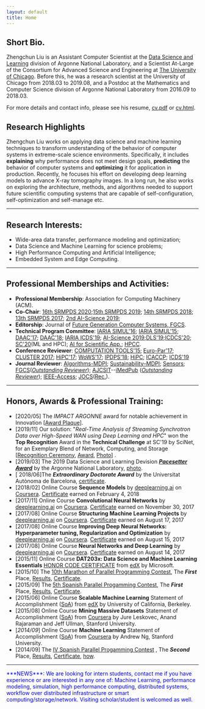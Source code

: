 ```yaml
---
layout: default
title: Home
---
```


## Short Bio.
Zhengchun Liu is an Assistant Computer Scientist at the [Data Science and Learning](http://www.anl.gov/dsl) division of Argonne National Laboratory, and a Scientist At-Large of the Consortium for Advanced Science and Engineering at [The University of Chicago](https://www.uchicago.edu/). Before this, he was a research scientist at the University of Chicago from 2018.03 to 2019.08, and a Postdoc at the Mathematics and Computer Science division of Argonne National Laboratory from 2016.09 to 2018.03. 

For more details and contact info, please see his resume, <a href="file/Zhengchun_Liu_CV.pdf" target="_blank">cv.pdf</a> or <a href="file/Zhengchun_Liu_CV.html" target="_blank">cv.html</a>.

## Research Highlights
Zhengchun Liu works on applying data science and machine learning techniques to transform understanding of the behavior of computer systems in extreme-scale science environments. Specifically, it includes __explaining__ why performance does not meet design goals,  __predicting__ the behavior of computer systems and __optimizing__ it for application in production. Recently, he focuses his effort on developing deep learning models to advance X-ray tomography images. In a long run, he also works on exploring the architecture, methods, and algorithms needed to support future scientific computing systems that are capable of self-configuration, self-optimization and self-manage etc.

---
## Research Interests:
* Wide-area data transfer, performance modeling and optimization; 
* Data Science and Machine Learning for science problems;
* High Performance Computing and Artificial Intelligence;
* Embedded System and Edge Computing.

---
## Professional Memberships and Activities:
* **Professional Membership**: Association for Computing Machinery (ACM). 
* **Co-Chair**: [16th SRMPDS 2020](https://srmpds.github.io/);[15th SRMPDS 2019](https://srmpds.github.io/); [14th SRMPDS 2018](https://srmpds.github.io/index-2018.html); [13th SRMPDS 2017](https://sites.google.com/site/srmpds/); [2nd AI-Science 2019](https://ai-science.github.io/);
* **Editorship**: Journal of [Future Generation Computer Systems, FGCS](https://www.journals.elsevier.com/future-generation-computer-systems).
* **Technical Program Committee**: [IARIA SIMUL'16](https://www.iaria.org/conferences2016/ComSIMUL16.html); [IARIA SIMUL'15](https://www.iaria.org/conferences2015/ComSIMUL15.html); [DAAC'17](http://www.depts.ttu.edu/cac/conferences/ucc2017/page-2/daacworkshop.html); [DAAC'18](); [IARIA ICDS'19](https://www.iaria.org/conferences2019/ComICDS19.html); [AI-Science 2019](https://ai-science.github.io/);[DLS'19](https://www.tacc.utexas.edu/workshop/2019/deep-learning);[ICDCS'20](); [SC'20](https://sc20.supercomputing.org)(ML and HPC); [AI for Scientific App.](https://ai4s.github.io); [HPCC](http://cse.stfx.ca/~hpcc/2020).
* **Conference Reviewer**: [COMPUTATION TOOLS'15](https://www.iaria.org/conferences2015/COMPUTATIONTOOLS15.html); [Euro-Par'17](http://europar2017.usc.es/); [CLUSTER 2017](https://cluster17.github.io/); [HiPC'17](http://hipc.org/); [WoWS'17](https://words.sdsc.edu/wows2017); [IPDPS'18](http://www.ipdps.org/ipdps2018/2018_call_for_papers.html); [HiPC](http://hipc.org); [ICACCP](http://www.icaccpa.in/); [ICDS'19](https://www.iaria.org/conferences2019/ICDS19.html)
* **Journal Reviewer**: [Algorithms-MDPI](http://www.mdpi.com/journal/algorithms); [ Sustainability–MDPI](http://www.mdpi.com/journal/sustainability); [Sensors](https://www.mdpi.com/journal/sensors); [FGCS](https://www.journals.elsevier.com/future-generation-computer-systems)([_Outstanding Reviewer_](file/outstanding-reviewer-zliu-fgcs.pdf)); [AJCSIT](http://www.imedpub.com/computer-science-and-information-technology/)--[iMedPub](http://www.imedpub.com) ([_Outstanding Reviewer_](file/AJCSIT-outstanding-reviewer.png)); [IEEE-Access](http://ieeeaccess.ieee.org/); [JOCS](https://www.journals.elsevier.com/journal-of-computational-science)([Rec.](file/reviewer-zliu-jocs.pdf)).

---
## Honors, Awards & Professional Training:
* [2020/05] The _IMPACT ARGONNE_ award for notable achievement in Innovation [[Award Plaque](file/impact-argonne.pdf)]. 
* [2019/11] Our solution: "*Real-Time Analysis of Streaming Synchrotron Data over High-Speed WAN using Deep Learning and HPC*" won the __Top Recognition__ Award in the __Technical Challenge__ at SC'19 by SciNet, for an Exemplary Blend of Network, Computing, and Storage [[Recognition Ceremony](https://www.facebook.com/SCconferences/videos/543275426219325/?t=834), [Award](./img/tc-award.jpg), [Photo](./img/tc-ceremony.png)] . 
* [2019/03] The 2019 Data Science and Learning Devision [___Pacesetter Award___](img/pacesetter-award.JPG) by the Argonne National Laboratory, [photo](img/2019-pacesetter-award-photo.jpg). 
* [ 2018/06]The ___Extraordinary Doctorate Award___ by the Universitat Autònoma de Barcelona, [certificate](file/zliu-extraordinary-doc.pdf).
* [2018/02] Online Course __Sequence Models__ by [deeplearning.ai](https://www.deeplearning.ai/) on [Coursera](https://www.coursera.org/learn/nlp-sequence-models/home/welcome). <a href="https://www.coursera.org/account/accomplishments/certificate/98J8RFKMCGAA" target="_blank">Certificate</a> earned on February 4, 2018
* [2017/11] Online Course __Convolutional Neural Networks__ by [deeplearning.ai](https://www.deeplearning.ai/) on [Coursera](https://www.coursera.org/learn/convolutional-neural-networks). <a href="https://www.coursera.org/account/accomplishments/certificate/PS2LT4WMR7M8" target="_blank">Certificate</a> earned on November 30, 2017
* [2017/08] Online Course __Structuring Machine Learning Projects__ by [deeplearning.ai](https://www.deeplearning.ai/) on [Coursera](https://www.coursera.org/learn/neural-networks-deep-learning). <a href="https://www.coursera.org/account/accomplishments/certificate/GTUWDPUQJHJB" target="_blank">Certificate</a> earned on August 17, 2017
* [2017/08] Online Course __Improving Deep Neural Networks: Hyperparameter tuning, Regularization and Optimization__ by [deeplearning.ai](https://www.deeplearning.ai/) on [Coursera](https://www.coursera.org/learn/neural-networks-deep-learning). <a href="https://www.coursera.org/account/accomplishments/certificate/DAN32L2EDNUT" target="_blank">Certificate</a> earned on August 15, 2017
* [2017/08] Online Course __Neural Networks and Deep Learning__ by [deeplearning.ai](https://www.deeplearning.ai/) on [Coursera](https://www.coursera.org/learn/neural-networks-deep-learning). <a href="https://www.coursera.org/account/accomplishments/certificate/J93J6LDKAWFJ" target="_blank">Certificate</a> earned on August 14, 2017
* [2015/11] Online Course __DAT203x: Data Science and Machine Learning Essentials__ [HONOR CODE CERTIFICATE](file/Microsoft-DAT203x-Certificate-edX.pdf) from [edX](https://courses.edx.org/courses/course-v1:Microsoft+DAT203x+1T2016/info) by Microsoft.
* [2015/10] The [10th Marathon of Parallel Programming Contest](http://lspd.mackenzie.br/marathon/15/), The ___First___ Place, [Results](http://lspd.mackenzie.br/marathon/15/winners.html), [Certificate](file/10th-marathon.pdf).
* [2015/09] The [5th Spanish Parallel Progamming Contest](http://luna.inf.um.es/2015/), The ___First___ Place, [Results](http://luna.inf.um.es/2015/results.php?lang=en), [Certificate](file/certificado_2015_UAB.pdf).
* [2015/06] Online Course __Scalable Machine Learning__ Statement of Accomplishment ([SoA](file/Scalable-Machine-Learning-2015.pdf)) from [edX](https://courses.edx.org/courses/BerkeleyX/CS190.1x/1T2015/info) by University of California, Berkeley.
* [2015/08] Online Course __Mining Massive Datasets__ Statement of Accomplishment ([SoA](file/Coursera-mmds-2015.pdf)) from [Coursera](https://www.coursera.org/course/mmds) by Jure Leskovec, Anand Rajaraman and Jeff Ullman, Stanford University.
* [*2014/09*] Online Course __Machine Learning__ Statement of Accomplishment ([SoA](file/Coursera-ml-2014.pdf)) from [Coursera](https://www.coursera.org/course/ml) by Andrew Ng, Stanford University.
* [2014/09] The [IV Spanish Parallel Progamming Contest](http://luna.inf.um.es/2014/) , The ___Second___ Place, [Results](http://luna.inf.um.es/2014/results.php?lang=en), [Certificate](file/certificado_2014_UAB.pdf), [how](img/competition.jpg).

---
<span style="color:blue">
***NEWS***: 
We are looking for intern students, contact me if you have experience or are interested in any one of: Machine Learning, performance modeling, simulation, high performance computing, distributed systems, workflow over distributed infrastructure or smart computing/storage/network. Visiting scholar/student is welcomed as well.
</span>
